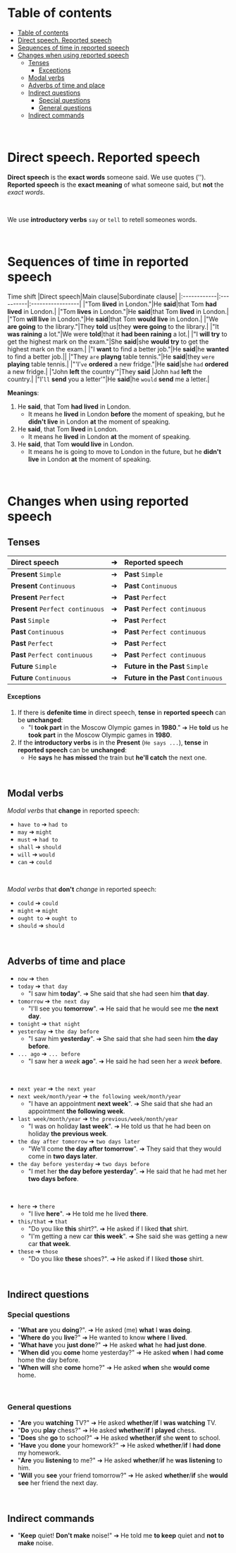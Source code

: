 # Table of contents
- [Table of contents](#table-of-contents)
- [Direct speech. Reported speech](#direct-speech-reported-speech)
- [Sequences of time in reported speech](#sequences-of-time-in-reported-speech)
- [Changes when using reported speech](#changes-when-using-reported-speech)
  - [Tenses](#tenses)
      - [Exceptions](#exceptions)
  - [Modal verbs](#modal-verbs)
  - [Adverbs of time and place](#adverbs-of-time-and-place)
  - [Indirect questions](#indirect-questions)
    - [Special questions](#special-questions)
    - [General questions](#general-questions)
  - [Indirect commands](#indirect-commands)

<br>

# Direct speech. Reported speech
**Direct speech** is the **exact words** someone said. We use quotes ('').<br>
**Reported speech** is the **exact meaning** of what someone said, but **not** the *exact words*.<br>

<br>

We use **introductory verbs** `say` or `tell` to retell someones words.<br>

<br>

# Sequences of time in reported speech

Time shift
|Direct speech|Main clause|Subordinate clause|
|:------------|:----------|:-----------------|
|"Tom **lived** in London."|He **said**|that Tom **had lived** in London.|
|"Tom **lives** in London."|He **said**|that Tom **lived** in London.|
|"Tom **will live** in London."|He **said**|that Tom **would live** in London.|
|"We **are going** to the library."|They **told** us|they **were going** to the library.|
|"It **was raining** a lot."|We were **told**|that it **had been raining** a lot.|
|"I **will try** to get the highest mark on the exam."|She **said**|she **would try** to get the highest mark on the exam.|
|"I **want** to find a better job."|He **said**|he **wanted** to find a better job.||
|"They `are` **playng** table tennis."|He **said**|they `were` **playing** table tennis.|
|"'I'`ve` **ordered** a new fridge."|He **said**|she `had` **ordered** a new fridge.|
|"John **left** the country'"|They **said** |John `had` **left** the country.|
|"I'`ll` **send** you a letter'"|He **said**|he `would` **send** me a letter.|

**Meanings**:
1. He **said**, that Tom **had lived** in London.
   - It means he **lived** in London **before** the moment of speaking, but he **didn't live** in London **at** the moment of speaking.
2. He **said**, that Tom **lived** in London.
   - It means he **lived** in London **at** the moment of speaking.
3. He **said**, that Tom **would live** in London.
   - It means he is going to move to London in the future, but he **didn't live** in London **at** the moment of speaking.

<br>

# Changes when using reported speech
## Tenses
|Direct speech|➔|Reported speech|
|:----------------------|:-|:----------------------------|
|**Present** `Simple`|➔|**Past** `Simple`|
|**Present** `Continuous`|➔|**Past** `Continuous`|
|**Present** `Perfect`|➔|**Past** `Perfect`|
|**Present** `Perfect continuous`|➔|**Past** `Perfect continuous`|
|**Past** `Simple`|➔|**Past** `Perfect`|
|**Past** `Continuous`|➔|**Past** `Perfect continuous`|
|**Past** `Perfect`|➔|**Past** `Perfect`|
|**Past** `Perfect continuous`|➔|**Past** `Perfect continuous`|
|**Future** `Simple`|➔|**Future in the Past** `Simple`|
|**Future** `Continuous`|➔|**Future in the Past** `Continuous`|

#### Exceptions
1. If there is **defenite time** in direct speech, **tense** in **reported speech** can be **unchanged**:
   - "I **took part** in the Moscow Olympic games in **1980**." ➔ He **told** us he **took part** in the Moscow Olympic games in **1980**.
2. If the **introductory verbs** is in the **Present** (`He says ...`), **tense** in **reported speech** can be **unchanged**:
   - He **says** he **has missed** the train but **he'll catch** the next one.

<br>

## Modal verbs
*Modal verbs* that **change** in reported speech:
- `have to` ➔ `had to`
- `may` ➔ `might`
- `must` ➔ `had to`
- `shall` ➔ `should`
- `will` ➔ `would`
- `сan` ➔ `could`

<br>

*Modal verbs* that **don't** *change* in reported speech:
- `could`  ➔ `could`
- `might`  ➔ `might`
- `ought to`  ➔ `ought to`
- `should`  ➔ `should`

<br>

## Adverbs of time and place
- `now` ➔ `then`
- `today` ➔ `that day`
  - "I saw him **today**". ➔ She said that she had seen him **that day**.
- `tomorrow` ➔ `the next day`
  - "I'll see you **tomorrow**". ➔ He said that he would see me **the next day**.
- `tonight` ➔ `that night`
- `yesterday` ➔ `the day before`
  - "I saw him **yesterday**". ➔ She said that she had seen him **the day before**.
- `... ago` ➔ `... before`
  - "I saw her a *week* **ago**". ➔ He said he had seen her a *week* **before**.

<br>

- `next year` ➔ `the next year`
- `next week/month/year` ➔ `the following week/month/year`
  - "I have an appointment **next week**". ➔ She said that she had an appointment **the following week**.
- `last week/month/year` ➔ `the previous/week/month/year`
  - "I was on holiday **last week**". ➔ He told us that he had been on holiday **the previous week**.
- `the day after tomorrow` ➔ `two days later`
  - "We'll come **the day after tomorrow**". ➔ They said that they would come in **two days later**.
- `the day before yesterday` ➔ `two days before`
  - "I met her **the day before yesterday**". ➔ He said that he had met her **two days before**.

<br>

- `here` ➔ `there`
  - "I live **here**". ➔ He told me he lived **there**.
- `this/that` ➔ `that`
  - "Do you like **this** shirt?". ➔ He asked if I liked **that** shirt.
  - "I'm getting a new car **this week**". ➔ She said she was getting a new car **that week**.
- `these` ➔ `those`
  - "Do you like **these** shoes?". ➔ He asked if I liked **those** shirt.

<br>

## Indirect questions
### Special questions
- "**What are** you **doing**?". ➔ He asked (me) **what** I **was doing**.
- "**Where do** you **live**?" ➔ He wanted to know **where** I **lived**.
- "**What have** you **just done**?" ➔ He asked **what** he **had just done**.
- "**When did** you **come** home yesterday?" ➔ He asked **when** I **had come** home the day before.
- "**When will** she **come** home?" ➔ He asked **when** she **would come** home.

<br>

### General questions
- "**Are** you **watching** TV?" ➔ He asked **whether**/**if** I **was watching** TV.
- "**Do** you **play** chess?" ➔ He asked **whether**/**if** I **played** chess.
- "**Does** she **go** to school?" ➔ He asked **whether**/**if** she **went** to school.
- "**Have** you **done** your homework?" ➔ He asked **whether**/**if** I **had done** my homework.
- "**Are** you **listening** to me?" ➔ He asked **whether**/**if** he **was listening** to him.
- "**Will** you **see** your friend tomorrow?" ➔ He asked **whether**/**if** she **would see** her friend the next day.

<br>

## Indirect commands
- "**Keep** quiet! **Don't make** noise!" ➔ He told me **to keep** quiet and **not to make** noise.